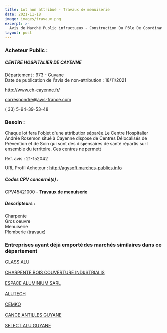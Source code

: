 ```yaml
---
title: Lot non attribué - Travaux de menuiserie
date: 2021-11-18
image: images/travaux.png
excerpt: >-
  Avis de Marché Public infructueux - Construction Du Pôle De Coordination Des Cdps Et De La Maison Hospitalière Du Centre Hospitalier De Cayenne
layout: post
---
```


### Acheteur Public :
##### CENTRE HOSPITALIER DE CAYENNE
Département : 973 - Guyane<br/>
Date de publication de l'avis de non-attribution : 18/11/2021


http://www.ch-cayenne.fr/

correspondre@aws-france.com

( 33) 5-94-39-53-48
### Besoin :

Chaque lot fera l'objet d'une attribution séparée.Le Centre Hospitalier Andrée Rosemon situé à Cayenne dispose de Centres Délocalisés de Prévention et de Soin qui sont des dispensaires de santé répartis sur l ensemble du territoire. Ces centres ne permett

Ref. avis : 21-152042

URL Profil Acheteur : http://agysoft.marches-publics.info

##### Codes CPV concerné(s) :
CPV45421000 - **Travaux de menuiserie** <br/>

##### Descripteurs :
Charpente <br/>
Gros oeuvre <br/>
Menuiserie <br/>
Plomberie (travaux) <br/>

### Entreprises ayant déjà emporté des marchés similaires dans ce département
<a href="/entreprise-552/siren-381267400">GLASS ALU</a><br/><br/>
<a href="/entreprise-557/siren-418207932">CHARPENTE BOIS COUVERTURE INDUSTRIALIS</a><br/><br/>
<a href="/entreprise-559/siren-431792126">ESPACE ALUMINIUM SARL</a><br/><br/>
<a href="/entreprise-567/siren-500245519">ALUTECH</a><br/><br/>
<a href="/entreprise-568/siren-507521771">CEMKO</a><br/><br/>
<a href="/entreprise-580/siren-829352103">CANCE ANTILLES GUYANE</a><br/><br/>
<a href="/entreprise-582/siren-881651178">SELECT ALU GUYANE</a><br/><br/>
